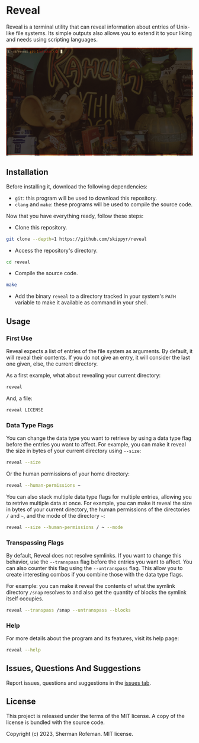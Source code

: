 # Reveal

Reveal is a terminal utility that can reveal information about entries of
Unix-like file systems. Its simple outputs also allows you to extend it to
your liking and needs using scripting languages.

![](images/preview.gif)

## Installation

Before installing it, download the following dependencies:

-   `git`: this program will be used to download this repository.
-   `clang` and `make`: these programs will be used to compile the source code.

Now that you have everything ready, follow these steps:

-   Clone this repository.

```bash
git clone --depth=1 https://github.com/skippyr/reveal
```

-   Access the repository's directory.

```bash
cd reveal
```

-   Compile the source code.

```bash
make
```

-   Add the binary `reveal` to a directory tracked in your system's `PATH`
    variable to make it available as command in your shell.

## Usage

### First Use

Reveal expects a list of entries of the file system as arguments. By default,
it will reveal their contents. If you do not give an entry, it will consider
the last one given, else, the current directory.

As a first example, what about revealing your current directory:

```bash
reveal
```

And, a file:

```bash
reveal LICENSE
```

### Data Type Flags

You can change the data type you want to retrieve by using a data type flag
before the entries you want to affect. For example, you can make it reveal the
size in bytes of your current directory using `--size`:

```bash
reveal --size
```

Or the human permissions of your home directory:

```bash
reveal --human-permissions ~
```

You can also stack multiple data type flags for multiple entries, allowing you
to retrive multiple data at once. For example, you can make it reveal the size
in bytes of your current directory, the human permissions of the directories
`/` and `~`, and the mode of the directory `~`:

```bash
reveal --size --human-permissions / ~ --mode
```

### Transpassing Flags

By default, Reveal does not resolve symlinks. If you want to change this
behavior, use the `--transpass` flag before the entries you want to affect.
You can also counter this flag using the `--untranspass` flag. This allow you
to create interesting combos if you combine those with the data type flags.

For example: you can make it reveal the contents of what the symlink directory
`/snap` resolves to and also get the quantity of blocks the symlink itself
occupies.

```bash
reveal --transpass /snap --untranspass --blocks
```

### Help

For more details about the program and its features, visit its help page:

```bash
reveal --help
```

## Issues, Questions And Suggestions

Report issues, questions and suggestions in the [issues tab](https://github.com/skippyr/reveal/issues).

## License

This project is released under the terms of the MIT license. A copy of the
license is bundled with the source code.

Copyright (c) 2023, Sherman Rofeman. MIT license.

